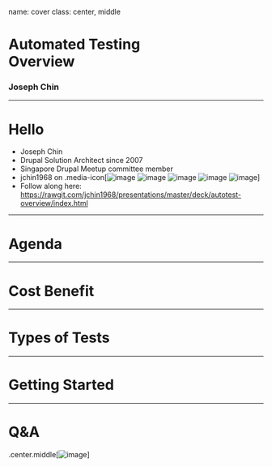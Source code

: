 name: cover
class: center, middle
# Automated Testing<br>Overview
### Joseph Chin

---
# Hello
- Joseph Chin
- Drupal Solution Architect since 2007
- Singapore Drupal Meetup committee member
- jchin1968 on .media-icon[![image](../../images/google.png) ![image](../../images/twitter.png) ![image](../../images/linkedin.png) ![image](../../images/facebook.png) ![image](../../images/github.png)]
- Follow along here: https://rawgit.com/jchin1968/presentations/master/deck/autotest-overview/index.html


---
# Agenda

---
# Cost Benefit

---
# Types of Tests

---
# Getting Started






---
# Q&amp;A

.center.middle[![image](../../images/questionmarktie.jpg)]